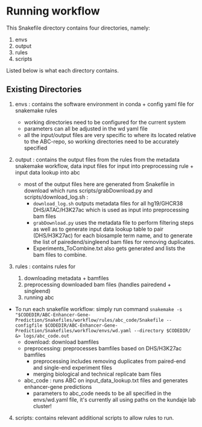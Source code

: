 # Running workflow 

This Snakefile directory contains four directories, namely: 
1. envs
2. output
3. rules
4. scripts 

Listed below is what each directory contains. 

## Existing Directories
1. envs : contains the software environment in conda + config yaml file for snakemake rules <br>
	* working directories need to be configured for the current system <br>
	* parameters can all be adjusted in the wd yaml file <br>	
	* all the input/output files are very specific to where its located relative to the ABC-repo, so working directories 		need to be accurately specified 

2. output : contains the output files from the rules from the metadata snakemake workflow, data input files for input into preprocessing rule + input data lookup into abc 
	* most of the output files here are generated from Snakefile in download which runs scripts/grabDownload.py and scripts/download_log.sh : 
		*  ```download_log.sh``` outputs metadata files for all hg19/GHCR38 DHS/ATAC/H3K27ac which is used as input into preprocessing bam files 
		* ```grabDownload.py``` uses the metadata file to perform filtering steps as well as to generate input data lookup table to pair (DHS/H3K27ac) for each biosample term name, and to generate the list of pairedend/singleend bam files for removing duplicates.  
		* Experiments_ToCombine.txt also gets generated and lists the bam files to combine. 	

3. rules : contains rules for 
	1. downloading metadata + bamfiles
	2. preprocessing downloaded bam files (handles pairedend + singleend)
	3. running abc

* To run each snakefile workflow: simply run command ```snakemake -s "$CODEDIR/ABC-Enhancer-Gene-Prediction/Snakefiles/workflow/rules/abc_code/Snakefile --configfile $CODEDIR/ABC-Enhancer-Gene-Prediction/Snakefiles/workflow/envs/wd.yaml --directory $CODEDIR/ &> logs/abc_code.out```
	* download: download bamfiles 
	* preprocessing: preprocesses bamfiles based on DHS/H3K27ac bamfiles 
		* preprocessing includes removing duplicates from paired-end and single-end experiment files 
		* merging biological and technical replicate bam files 
	* abc_code : runs ABC on input_data_lookup.txt files and generates enhancer-gene predictions
		* parameters to abc_code needs to be all specified in the envs/wd.yaml file, it's currently all using paths on the kundaje lab cluster! 
	
4. scripts: contains relevant additional scripts to allow rules to run. 

